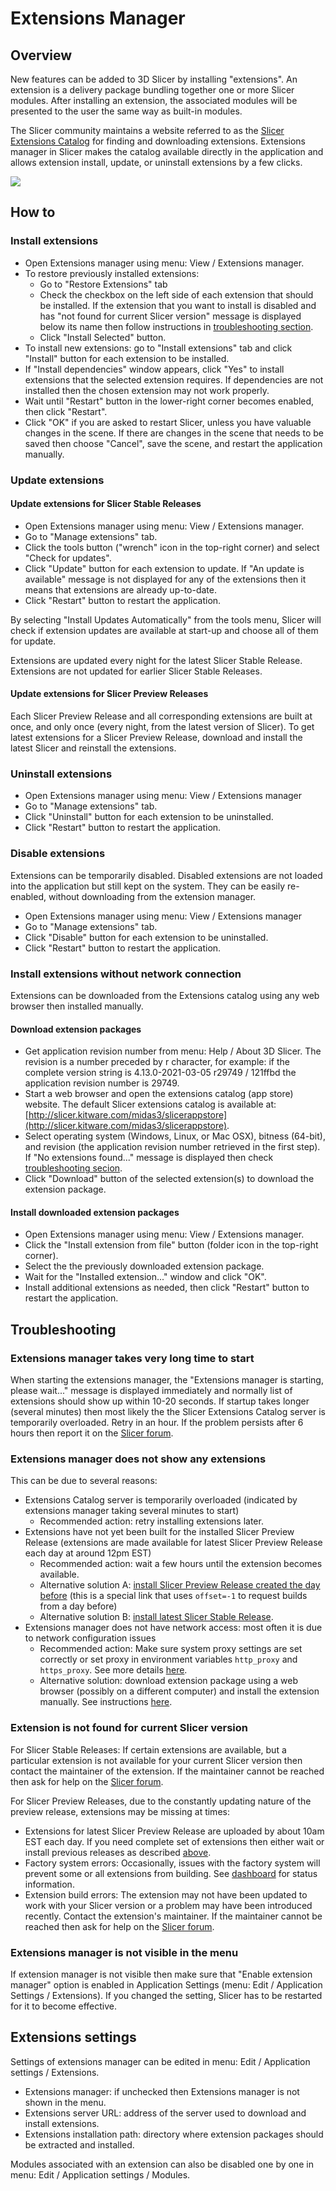 # Extensions Manager

## Overview

New features can be added to 3D Slicer by installing "extensions". An extension is a delivery package bundling together one or more Slicer modules. After installing an extension, the associated modules will be presented to the user the same way as built-in modules.

The Slicer community maintains a website referred to as the [Slicer Extensions Catalog](http://slicer.kitware.com/midas3/slicerappstore) for finding and downloading extensions. Extensions manager in Slicer makes the catalog available directly in the application and allows extension install, update, or uninstall extensions by a few clicks.

![](https://github.com/Slicer/Slicer/releases/download/docs-resources/extensions_manager.png) 

## How to

### Install extensions

- Open Extensions manager using menu: View / Extensions manager.
- To restore previously installed extensions:
  - Go to "Restore Extensions" tab
  - Check the checkbox on the left side of each extension that should be installed. If the extension that you want to install is disabled and has "not found for current Slicer version" message is displayed below its name then follow instructions in [troubleshooting section](#extension-is-not-found-for-current-slicer-version).
  - Click "Install Selected" button.
- To install new extensions: go to "Install extensions" tab and click "Install" button for each extension to be installed.
- If "Install dependencies" window appears, click "Yes" to install extensions that the selected extension requires. If dependencies are not installed then the chosen extension may not work properly.
- Wait until "Restart" button in the lower-right corner becomes enabled, then click "Restart".
- Click "OK" if you are asked to restart Slicer, unless you have valuable changes in the scene. If there are changes in the scene that needs to be saved then choose "Cancel", save the scene, and restart the application manually.

### Update extensions

#### Update extensions for Slicer Stable Releases

- Open Extensions manager using menu: View / Extensions manager.
- Go to "Manage extensions" tab.
- Click the tools button ("wrench" icon in the top-right corner) and select "Check for updates".
- Click "Update" button for each extension to update. If "An update is available" message is not displayed for any of the extensions then it means that extensions are already up-to-date.
- Click "Restart" button to restart the application.

By selecting "Install Updates Automatically" from the tools menu, Slicer will check if extension updates are available at start-up and choose all of them for update.

Extensions are updated every night for the latest Slicer Stable Release. Extensions are not updated for earlier Slicer Stable Releases.

#### Update extensions for Slicer Preview Releases

Each Slicer Preview Release and all corresponding extensions are built at once, and only once (every night, from the latest version of Slicer).
To get latest extensions for a Slicer Preview Release, download and install the latest Slicer and reinstall the extensions.

### Uninstall extensions

- Open Extensions manager using menu: View / Extensions manager
- Go to "Manage extensions" tab.
- Click "Uninstall" button for each extension to be uninstalled.
- Click "Restart" button to restart the application.

### Disable extensions

Extensions can be temporarily disabled. Disabled extensions are not loaded into the application but still kept on the system. They can be easily re-enabled, without downloading from the extension manager.

- Open Extensions manager using menu: View / Extensions manager
- Go to "Manage extensions" tab.
- Click "Disable" button for each extension to be uninstalled.
- Click "Restart" button to restart the application.

### Install extensions without network connection

Extensions can be downloaded from the Extensions catalog using any web browser then installed manually.

#### Download extension packages

- Get application revision number from menu: Help / About 3D Slicer. The revision is a number preceded by r character, for example: if the complete version string is 4.13.0-2021-03-05 r29749 / 121ffbd the application revision number is 29749.
- Start a web browser and open the extensions catalog (app store) website. The default Slicer extensions catalog is available at: [http://slicer.kitware.com/midas3/slicerappstore](http://slicer.kitware.com/midas3/slicerappstore).
- Select operating system (Windows, Linux, or Mac OSX), bitness (64-bit), and revision (the application revision number retrieved in the first step). If "No extensions found..." message is displayed then check [troubleshooting secion](#extensions-manager-does-not-show-any-extensions).
- Click "Download" button of the selected extension(s) to download the extension package.

#### Install downloaded extension packages

- Open Extensions manager using menu: View / Extensions manager.
- Click the "Install extension from file" button (folder icon in the top-right corner).
- Select the the previously downloaded extension package.
- Wait for the "Installed extension..." window and click "OK".
- Install additional extensions as needed, then click "Restart" button to restart the application.

## Troubleshooting

### Extensions manager takes very long time to start

When starting the extensions manager, the "Extensions manager is starting, please wait..." message is displayed immediately and normally list of extensions should show up within 10-20 seconds. If startup takes longer (several minutes) then most likely the the Slicer Extensions Catalog server is temporarily overloaded. Retry in an hour. If the problem persists after 6 hours then report it on the [Slicer forum](https://discourse.slicer.org).

### Extensions manager does not show any extensions

This can be due to several reasons:
- Extensions Catalog server is temporarily overloaded (indicated by extensions manager taking several minutes to start)
  - Recommended action: retry installing extensions later.
- Extensions have not yet been built for the installed Slicer Preview Release (extensions are made available for latest Slicer Preview Release each day at around 12pm EST)
  - Recommended action: wait a few hours until the extension becomes available.
  - Alternative solution A: [install Slicer Preview Release created the day before](https://download.slicer.org/?offset=-1) (this is a special link that uses `offset=-1` to request builds from a day before)
  - Alternative solution B: [install latest Slicer Stable Release](https://download.slicer.org).
- Extensions manager does not have network access: most often it is due to network configuration issues
  - Recommended action: Make sure system proxy settings are set correctly or set proxy in environment variables `http_proxy` and `https_proxy`. See more details [here](https://doc.qt.io/qt-5/qnetworkproxyfactory.html#systemProxyForQuery).
  - Alternative solution: download extension package using a web browser (possibly on a different computer) and install the extension manually. See instructions [here](#install-extensions-without-network-connection).

### Extension is not found for current Slicer version

For Slicer Stable Releases: If certain extensions are available, but a particular extension is not available for your current Slicer version then contact the maintainer of the extension. If the maintainer cannot be reached then ask for help on the [Slicer forum](https://discourse.slicer.org).

For Slicer Preview Releases, due to the constantly updating nature of the preview release, extensions may be missing at times:
- Extensions for latest Slicer Preview Release are uploaded by about 10am EST each day. If you need complete set of extensions then either wait or install previous releases as described [above](#extensions-manager-does-not-show-any-extensions).
- Factory system errors: Occasionally, issues with the factory system will prevent some or all extensions from building. See [dashboard](../developer_guide/extensions.html#continuous-integration) for status information.
- Extension build errors: The extension may not have been updated to work with your Slicer version or a problem may have been introduced recently. Contact the extension's maintainer. If the maintainer cannot be reached then ask for help on the [Slicer forum](https://discourse.slicer.org).

### Extensions manager is not visible in the menu

If extension manager is not visible then make sure that "Enable extension manager" option is enabled in Application Settings (menu: Edit / Application Settings / Extensions). If you changed the setting, Slicer has to be restarted for it to become effective.

## Extensions settings

Settings of extensions manager can be edited in menu: Edit / Application settings / Extensions.
- Extensions manager: if unchecked then Extensions manager is not shown in the menu.
- Extensions server URL: address of the server used to download and install extensions.
- Extensions installation path: directory where extension packages should be extracted and installed.

Modules associated with an extension can also be disabled one by one in menu: Edit / Application settings / Modules.
